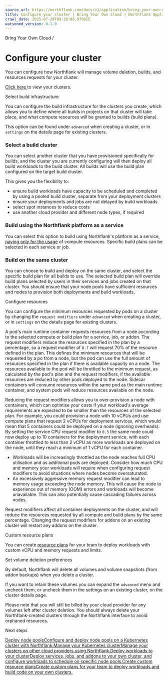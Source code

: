 ```yaml
---
source_url: https://northflank.com/docs/v1/application/bring-your-own-cloud/configure-your-cluster
title: Configure your cluster | Bring Your Own Cloud | Northflank Application docs
crawl_date: 2025-07-29T09:26:09.979815
watsonmd_version: 0.1.0
---
```


Bring Your Own Cloud / 

# Configure your cluster

You can configure how Northflank will manage volume deletion, builds, and resources requests for your cluster.

[Click here ](https://app.northflank.com/s/account/cloud/clusters) to view your clusters.

Select build infrastructure

You can configure the build infrastructure for the clusters you create, which allows you to define where all builds in projects on that cluster will take place, and what compute resources will be granted to builds (build plans).

This option can be found under `advanced` when creating a cluster, or in `settings` on the details page for existing clusters.

### Select a build cluster

You can select another cluster that you have provisioned specifically for builds, and the cluster you are currently configuring will then deploy all build workloads to the build cluster. All builds will use the build plan configured on the target build cluster.

This gives you the flexibility to:

  * ensure build workloads have capacity to be scheduled and completed by using a pooled build cluster, separate from your deployment clusters
  * ensure your deployments and jobs are not delayed by build workloads
  * select spot instances to reduce costs
  * use another cloud provider and different node types, if required



### Build using the Northflank platform as a service

You can select this option to build using Northflank's platform as a service, [paying only for the usage](../billing/pricing-on-northflank#usage-based-billing-paas) of compute resources. Specific build plans can be selected in each service or job.

### Build on the same cluster

You can choose to build and deploy on the same cluster, and select the specific build plan for all builds to use. The selected build plan will override build plans selected by users in their services and jobs created on that cluster. You should ensure that your node pools have sufficient resources and nodes to provision both deployments and build workloads.

Configure resources

You can configure the minimum resources requested by pods on a cluster by changing the `request modifiers` under `advanced` when creating a cluster, or in `settings` on the details page for existing clusters.

A pod's main runtime container requests resources from a node according to the selected compute or build plan for a service, job, or addon. The request modifiers reduce the resources specified in the plan by a percentage, so a request modifier of `0.7` will request 70% of the resource defined in the plan. This defines the minimum resources that will be requested by a po from a node, but the pod can use the full amount of resources specified in the plan if there is available capacity on a node. The resources available to the pod will be throttled to the minimum request, as calculated by the pod's plan and the request modifiers, if the available resources are reduced by other pods deployed to the node. Sidecar containers will consume resources within the same pod as the main runtime container, and system pods will reduce resources available on the node.

Reducing the request modifiers allows you to over-provision a node with containers, which can optimise your costs if your workload's average requirements are expected to be smaller than the resources of the selected plan. For example, you could provision a node with 10 vCPUs and use compute plans that request 2 vCPUs for deployment services, which would mean that 5 containers could be deployed on a node (ignoring overheads). By setting the service CPU request modifier to `0.5` the same node could now deploy up to 10 containers for the deployment service, with each container throttled to less than 2 vCPU as more workloads are deployed on the node, until they reach a minimum of 1 vCPU for each container.

  * Workloads will be increasingly throttled as the node reaches full CPU utilisation and as additional pods are deployed. Consider how much CPU and memory your workloads will require when configuring request modifiers to avoid situations where nodes become oversaturated.
  * An excessively aggressive memory request modifier can lead to memory usage exceeding the node memory. This will cause the node to experience out of memory (OOM) errors and workloads will become unavailable. This can also potentially cause cascading failures across nodes.



Request modifiers affect all container deployments on the cluster, and will reduce the resources requested by all compute and build plans by the same percentage. Changing the request modifiers for addons on an existing cluster will restart any addons on the cluster.

Custom resource plans

You can create [resource plans](./create-custom-resource-plans) for your team to deploy workloads with custom vCPU and memory requests and limits.

Set volume deletion preferences

By default, Northflank will delete all volumes and volume snapshots (from addon backups) when you delete a cluster.

If you want to retain these volumes you can expand the `advanced` menu and uncheck them, or uncheck them in the settings on an existing cluster, on the cluster details page.

Please note that you will still be billed by your cloud provider for any volumes left after cluster deletion. You should always delete your Northflank-created clusters through the Northflank interface to avoid orphaned resources.

Next steps

[Deploy node poolsConfigure and deploy node pools on a Kubernetes cluster with Northflank.](/docs/v1/application/bring-your-own-cloud/deploy-and-scale-node-pools)[Manage your Kubernetes clusterManage your clusters on other cloud providers using Northflank.](/docs/v1/application/bring-your-own-cloud/manage-your-cluster)[Deploy workloads to your clusterDeploy services, jobs, and addons to your own cluster, and configure workloads to schedule on specific node pools.](/docs/v1/application/bring-your-own-cloud/deploy-workloads-to-your-cluster)[Create custom resource plansCreate custom plans for your team to deploy workloads and build code on your own clusters.](/docs/v1/application/bring-your-own-cloud/create-custom-resource-plans)